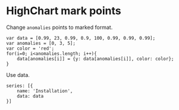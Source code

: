 # HighChart mark points

Change `anomalies` points to marked format.

```
var data = [0.99, 23, 0.99, 0.9, 100, 0.99, 0.99, 0.99];
var anomalies = [0, 3, 5];
var color = 'red';
for(i=0; i<anomalies.length; i++){
    data[anomalies[i]] = {y: data[anomalies[i]], color: color};
}
```

Use data.

```
series: [{
    name: 'Installation',
    data: data
}]
```